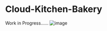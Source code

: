 # Cloud-Kitchen-Bakery

Work in Progress......
![image](https://github.com/LakshyaSharma207/Cloud-Kitchen-Bakery/assets/124886897/ad03b92c-3bf9-498d-a6a2-f10b7c738278)
